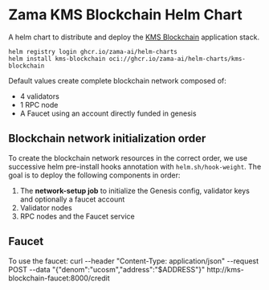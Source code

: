 # Zama KMS Blockchain Helm Chart

A helm chart to distribute and deploy the [KMS Blockchain](https://github.com/zama-ai/kms-core/tree/main/blockchain) application stack.

    helm registry login ghcr.io/zama-ai/helm-charts
    helm install kms-blockchain oci://ghcr.io/zama-ai/helm-charts/kms-blockchain

Default values create complete blockchain network composed of:
- 4 validators
- 1 RPC node
- A Faucet using an account directly funded in genesis

## Blockchain network initialization order

To create the blockchain network resources in the correct order, we use successive helm pre-install hooks annotation with `helm.sh/hook-weight`.
The goal is to deploy the following components in order:

1. The **network-setup job** to initialize the Genesis config, validator keys and optionally a faucet account
2. Validator nodes
3. RPC nodes and the Faucet service

## Faucet

To use the faucet:
    curl --header "Content-Type: application/json" --request POST --data "{\"denom\":\"ucosm\",\"address\":\"$ADDRESS\"}" http://kms-blockchain-faucet:8000/credit
